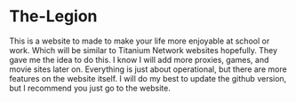 # The-Legion
   This is a website to made to make your life more enjoyable at school or work. Which will be similar to Titanium Network websites hopefully. They gave me the idea to do this. I know I will add more proxies, games, and movie sites later on. Everything is just about operational, but there are more features on the website itself. I will do my best to update the github version, but I recommend you just go to the website.
